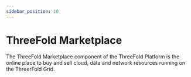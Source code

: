 ```yaml
---
sidebar_position: 10
---
```


# ThreeFold Marketplace

The ThreeFold Marketplace component of the ThreeFold Platform is the online place to buy and sell cloud, data and network resources running on the ThreerFold Grid.